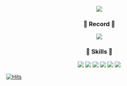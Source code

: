 <!--
**youngrongcho/youngrongcho** is a ✨ _special_ ✨ repository because its `README.md` (this file) appears on your GitHub profile.

Here are some ideas to get you started:

- 🔭 I’m currently working on ...
- 🌱 I’m currently learning ...
- 👯 I’m looking to collaborate on ...
- 🤔 I’m looking for help with ...
- 💬 Ask me about ...
- 📫 How to reach me: ...
- 😄 Pronouns: ...
- ⚡ Fun fact: ...
-->
<p align="center">
<img src="https://capsule-render.vercel.app/api?type=soft&color=timeAuto&height=120&section=header&text=Welcome%20to%20Ronglong's%20Github!&fontSize=40"/>

<h3 align="center">🌽 Record 🌽</h3>
<p align="center">
<a href="https://velog.io/@youngrong"><img src="https://img.shields.io/badge/Tech%20Blog-11B48A?style=for-the-badge&logo=Vimeo&logoColor=white&link=https://velog.io/@hyeinisfree"/></a> 

<h3 align="center">🍎 Skills 🍎</h3>
<p align="center">
  <img src="https://img.shields.io/badge/Java-007396?style=for-the-badge&logo=Java&logoColor=white"/></a>
  <img src="https://img.shields.io/badge/SpringBoot-6DB33F?style=for-the-badge&logo=SpringBoot&logoColor=white"/></a> 
  <img src="https://img.shields.io/badge/MySQL-4479A1?style=for-the-badge&logo=MySQL&logoColor=white"></a>
  <img src="https://img.shields.io/badge/AWS-232F3E?style=for-the-badge&logo=AmazonAWS&logoColor=white"/></a>
  <img src="https://img.shields.io/badge/Docker-2496ED?style=for-the-badge&logo=Docker&logoColor=white"/></a>
  <img src="https://img.shields.io/badge/Grafana-F46800?style=for-the-badge&logo=Grafana&logoColor=white"/></a>
  
[![Hits](https://hits.seeyoufarm.com/api/count/incr/badge.svg?url=https%3A%2F%2Fgithub.com%2Fyoungrongcho&count_bg=%2379C83D&title_bg=%23555555&icon=&icon_color=%23E7E7E7&title=hits&edge_flat=false)](https://hits.seeyoufarm.com)
